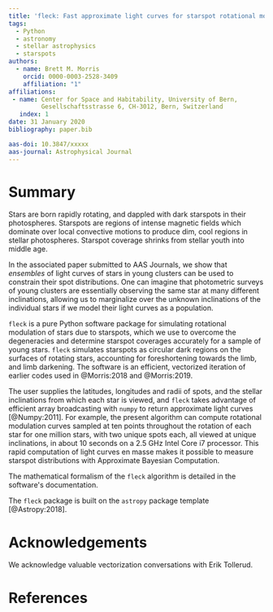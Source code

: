 ```yaml
---
title: 'fleck: Fast approximate light curves for starspot rotational modulation'
tags:
  - Python
  - astronomy
  - stellar astrophysics
  - starspots
authors:
  - name: Brett M. Morris
    orcid: 0000-0003-2528-3409
    affiliation: "1"
affiliations:
 - name: Center for Space and Habitability, University of Bern, 
         Gesellschaftsstrasse 6, CH-3012, Bern, Switzerland
   index: 1
date: 31 January 2020
bibliography: paper.bib

aas-doi: 10.3847/xxxxx
aas-journal: Astrophysical Journal
---
```


# Summary

Stars are born rapidly rotating, and dappled with dark starspots in their 
photospheres. Starspots are regions of intense magnetic fields which dominate 
over local convective motions to produce dim, cool regions in stellar 
photospheres. Starspot coverage shrinks from stellar youth into middle age.

In the associated paper submitted to AAS Journals, we show that *ensembles* of 
light curves of stars in young clusters can be used to constrain their spot 
distributions. One can imagine that photometric surveys of young clusters are 
essentially observing the same star at many different inclinations, allowing us 
to marginalize over the unknown inclinations of the individual stars if we model 
their light curves as a population. 

``fleck`` is a pure Python software package for simulating rotational modulation 
of stars due to starspots, which we use to overcome the degeneracies and 
determine starspot coverages accurately for a sample of young stars. ``fleck`` 
simulates starspots as circular dark regions on the surfaces of rotating stars, 
accounting for foreshortening towards the limb, and limb darkening. The 
software is an efficient, vectorized iteration of earlier codes used in 
@Morris:2018 and @Morris:2019. 

The user supplies the latitudes, longitudes and radii of spots, and the stellar 
inclinations from which each star is viewed, and ``fleck`` takes advantage of 
efficient array broadcasting with ``numpy`` to  return approximate light curves 
[@Numpy:2011]. For example, the present algorithm can compute rotational 
modulation curves sampled at ten points throughout the rotation of each star 
for one million stars, with two unique spots each, all viewed at unique 
inclinations, in about 10 seconds on a 2.5 GHz Intel Core i7 processor. 
This rapid computation of light curves en masse makes it possible to measure 
starspot distributions with Approximate Bayesian Computation.

The mathematical formalism of the ``fleck`` algorithm is detailed in the 
software's documentation. 

The ``fleck`` package is built on the ``astropy`` package template 
[@Astropy:2018].

# Acknowledgements

We acknowledge valuable vectorization conversations with Erik Tollerud.

# References

